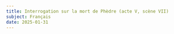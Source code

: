 ```yaml
---
title: Interrogation sur la mort de Phèdre (acte V, scène VII)
subject: Français
date: 2025-01-31
---
```

